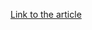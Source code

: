 [Link to the article](https://www.microsoft.com/en-us/security/blog/2025/10/07/disrupting-threats-targeting-microsoft-teams/)
